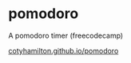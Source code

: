 # pomodoro
A pomodoro timer (freecodecamp)

[cotyhamilton.github.io/pomodoro](http://cotyhamilton.github.io/pomodoro/)
